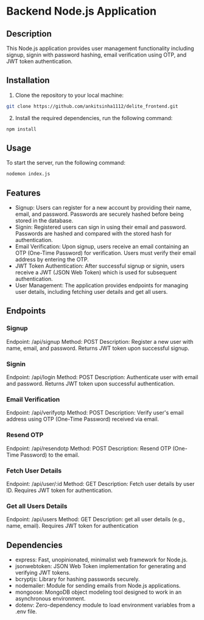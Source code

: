 # Backend Node.js Application

## Description
This Node.js application provides user management functionality including signup, signin with password hashing, email verification using OTP, and JWT token authentication.

## Installation
1. Clone the repository to your local machine:
```bash
git clone https://github.com/ankitsinha1112/delite_frontend.git
```
2. Install the required dependencies, run the following command:
```bash
npm install
```
## Usage
To start the server, run the following command:
```bash
nodemon index.js
```

## Features
- Signup: Users can register for a new account by providing their name, email, and password. Passwords are securely hashed before being stored in the database.
- Signin: Registered users can sign in using their email and password. Passwords are hashed and compared with the stored hash for authentication.
- Email Verification: Upon signup, users receive an email containing an OTP (One-Time Password) for verification. Users must verify their email address by entering the OTP.
- JWT Token Authentication: After successful signup or signin, users receive a JWT (JSON Web Token) which is used for subsequent authentication.
- User Management: The application provides endpoints for managing user details, including fetching user details and get all users.

## Endpoints

### Signup
Endpoint: /api/signup
Method: POST
Description: Register a new user with name, email, and password. Returns JWT token upon successful signup.

### Signin
Endpoint: /api/login
Method: POST
Description: Authenticate user with email and password. Returns JWT token upon successful authentication.

### Email Verification
Endpoint: /api/verifyotp
Method: POST
Description: Verify user's email address using OTP (One-Time Password) received via email.

### Resend OTP
Endpoint: /api/resendotp
Method: POST
Description: Resend OTP (One-Time Password) to the email.

### Fetch User Details
Endpoint: /api/user/:id
Method: GET
Description: Fetch user details by user ID. Requires JWT token for authentication.

### Get all Users Details
Endpoint: /api/users
Method: GET
Description: get all user details (e.g., name, email). Requires JWT token for authentication

## Dependencies

- express: Fast, unopinionated, minimalist web framework for Node.js.
- jsonwebtoken: JSON Web Token implementation for generating and verifying JWT tokens.
- bcryptjs: Library for hashing passwords securely.
- nodemailer: Module for sending emails from Node.js applications.
- mongoose: MongoDB object modeling tool designed to work in an asynchronous environment.
- dotenv: Zero-dependency module to load environment variables from a .env file.